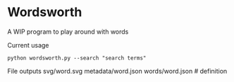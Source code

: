 # Wordsworth
A WIP program to play around with words

Current usage

```
python wordsworth.py --search "search terms"
```

File outputs
svg/word.svg
metadata/word.json
words/word.json # definition